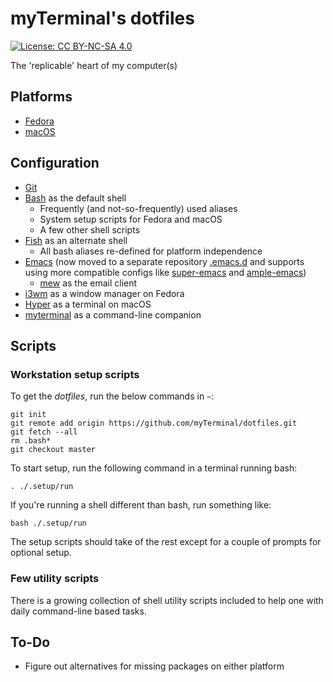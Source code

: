 # myTerminal's dotfiles

[![License: CC BY-NC-SA 4.0](https://licensebuttons.net/l/by-nc-sa/4.0/80x15.png)](https://creativecommons.org/licenses/by-nc-sa/4.0/)

The 'replicable' heart of my computer(s)

## Platforms

- [Fedora](https://getfedora.org)
- [macOS](https://www.apple.com/macos)

## Configuration

- [Git](https://git-scm.com)
- [Bash](https://www.gnu.org/software/bash) as the default shell
    - Frequently (and not-so-frequently) used aliases
    - System setup scripts for Fedora and macOS
    - A few other shell scripts
- [Fish](https://fishshell.com) as an alternate shell
    - All bash aliases re-defined for platform independence
- [Emacs](https://www.gnu.org/software/emacs) (now moved to a separate repository [.emacs.d](https://github.com/myTerminal/.emacs.d) and supports using more compatible configs like [super-emacs](https://github.com/myTerminal/super-emacs) and [ample-emacs](https://github.com/myTerminal/ample-emacs))
    - [mew](https://www.mew.org) as the email client
- [i3wm](https://i3wm.org) as a window manager on Fedora
- [Hyper](https://hyper.is) as a terminal on macOS
- [myterminal](https://github.com/myTerminal/myterminal) as a command-line companion

## Scripts

### Workstation setup scripts

To get the *dotfiles*, run the below commands in `~`:

    git init
    git remote add origin https://github.com/myTerminal/dotfiles.git
    git fetch --all
    rm .bash*
    git checkout master

To start setup, run the following command in a terminal running bash:

    . ./.setup/run

If you're running a shell different than bash, run something like:

    bash ./.setup/run

The setup scripts should take of the rest except for a couple of prompts for optional setup.

### Few utility scripts

There is a growing collection of shell utility scripts included to help one with daily command-line based tasks.

## To-Do

- Figure out alternatives for missing packages on either platform
